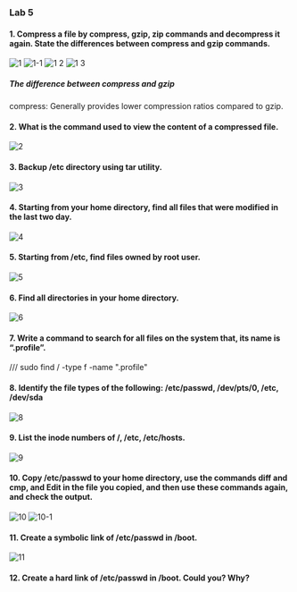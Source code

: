 ### Lab 5
#### 1. Compress a file by compress, gzip, zip commands and decompress it again. State the differences between compress and gzip commands.
![1](https://github.com/menna-abdallah/Linux/assets/139376864/77d6f5e6-4494-4a8e-b75c-9d033029465d)
![1-1](https://github.com/menna-abdallah/Linux/assets/139376864/c0d4e24a-70c4-417f-9d8b-e1ce4b938805)
![1 2](https://github.com/menna-abdallah/Linux/assets/139376864/55ee2b04-a8d0-4c81-af41-1cefc5f73dc5)
![1 3](https://github.com/menna-abdallah/Linux/assets/139376864/50393281-0f6a-4641-99ab-0ae75f301f7f)
##### The difference between compress and gzip
compress: Generally provides lower compression ratios compared to gzip.
#### 2. What is the command used to view the content of a compressed file.
![2](https://github.com/menna-abdallah/Linux/assets/139376864/7a2402b0-b41a-40c4-9717-36df8a6ef90e)
#### 3. Backup /etc directory using tar utility.
![3](https://github.com/menna-abdallah/Linux/assets/139376864/46deb8c6-195d-4090-addf-89af4706eece)
#### 4. Starting from your home directory, find all files that were modified in the last two day.
![4](https://github.com/menna-abdallah/Linux/assets/139376864/62320fea-aabd-4f35-8129-1954fe0fca27)
#### 5. Starting from /etc, find files owned by root user.
![5](https://github.com/menna-abdallah/Linux/assets/139376864/1b7f7569-6c6d-4930-8047-65a583b415a1)
#### 6. Find all directories in your home directory.
![6](https://github.com/menna-abdallah/Linux/assets/139376864/52501fee-dc0b-434e-9672-30580eeeca4e)
#### 7. Write a command to search for all files on the system that, its name is “.profile”.
 /// sudo find / -type f -name ".profile" 
#### 8. Identify the file types of the following: /etc/passwd, /dev/pts/0, /etc, /dev/sda
![8](https://github.com/menna-abdallah/Linux/assets/139376864/c6eb1de7-d8fe-4c32-8131-8441d938499a)
#### 9. List the inode numbers of /, /etc, /etc/hosts.
![9](https://github.com/menna-abdallah/Linux/assets/139376864/19cd2a2d-10c7-4933-a965-2110396dd4b2)
#### 10. Copy /etc/passwd to your home directory, use the commands diff and cmp, and Edit in the file you copied, and then use these commands again, and check the output.
![10](https://github.com/menna-abdallah/Linux-RedHat/assets/139376864/d45047cd-3118-4d54-a4bd-fcc4cfeb657a)
![10-1](https://github.com/menna-abdallah/Linux-RedHat/assets/139376864/73807610-f4bb-44d7-83c2-e32d299810ef)

#### 11. Create a symbolic link of /etc/passwd in /boot.
![11](https://github.com/menna-abdallah/Linux-RedHat/assets/139376864/4ad00bd8-2b48-43a1-8ea6-53f3fabe43a5)

#### 12. Create a hard link of /etc/passwd in /boot. Could you? Why?
